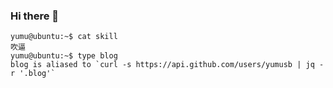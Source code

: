 ### Hi there 👋

```shell
yumu@ubuntu:~$ cat skill
吹逼
yumu@ubuntu:~$ type blog
blog is aliased to `curl -s https://api.github.com/users/yumusb | jq -r '.blog'`
```
